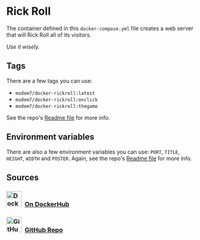 # Rick Roll

The container defined in this `docker-compose.yml` file creates a web server that will Rick Roll all of its visitors.

*Use it wisely.*


## Tags

There are a few tags you can use:
 - `modem7/docker-rickroll:latest`
 - `modem7/docker-rickroll:onclick`
 - `modem7/docker-rickroll:thegame`

See the repo's [Readme file](https://github.com/modem7/docker-rickroll/blob/master/README.md) for more info.


## Environment variables

There are also a few environment variables you can use: `PORT`, `TITLE`, `HEIGHT`, `WIDTH` and `POSTER`. Again, see the repo's [Readme file](https://github.com/modem7/docker-rickroll/blob/master/README.md) for more info.


## Sources

### <img src="https://www.docker.com/favicon.ico" alt="Docker" width="40"> &nbsp;[On DockerHub](https://hub.docker.com/r/modem7/docker-rickroll)

### <img src="" alt="GitHub" width="40"> &nbsp;[GitHub Repo](https://github.com/modem7/docker-rickroll)